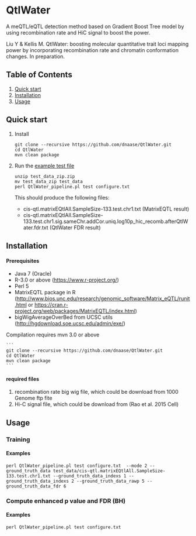 # QtlWater
A meQTL/eQTL detection method based on Gradient Boost Tree model by using recombination rate and HiC signal to boost the power.

Liu Y & Kellis M. QtlWater: boosting molecular quantitative trait loci mapping power by incorporating recombination rate and chromatin conformation changes. In preparation.

## Table of Contents
1. [Quick start](#quick-start)
2. [Installation](#installation)
3. [Usage](#usage)

## Quick start
1. Install
	```
	git clone --recursive https://github.com/dnaase/QtlWater.git
	cd QtlWater
	mvn clean package
	```

2. Run the [example test file](configure.txt)
	```
	unzip test_data_zip.zip
	mv test_data_zip test_data
	perl QtlWater_pipeline.pl test configure.txt
	```
	
	This should produce the following files:
	* cis-qtl.matrixEQtlAll.SampleSize-133.test.chr1.txt (MatrixEQTL result)
	* cis-qtl.matrixEQtlAll.SampleSize-133.test.chr1.sig.sameChr.addCor.uniq.log10p_hic_recomb.afterQtlWater.fdr.txt (QtlWater FDR result)

## Installation
#### Prerequisites
* Java 7 (Oracle)
* R-3.0 or above (https://www.r-project.org/)
* Perl 5
* MatrixEQTL package in R (http://www.bios.unc.edu/research/genomic_software/Matrix_eQTL/runit.html or https://cran.r-project.org/web/packages/MatrixEQTL/index.html)
* bigWigAverageOverBed from UCSC utils (http://hgdownload.soe.ucsc.edu/admin/exe/)

Compilation requires mvn 3.0 or above

	```
	git clone --recursive https://github.com/dnaase/QtlWater.git
	cd QtlWater
	mvn clean package
	```

#### required files
1. recombination rate big wig file, which could be download from 1000 Genome ftp fite
2. Hi-C signal file, which could be download from (Rao et al. 2015 Cell)

## Usage

### Training

#### Examples
```
perl QtlWater_pipeline.pl test configure.txt  --mode 2 --ground_truth_data test_data/cis-qtl.matrixEQtlAll.SampleSize-133.test.chr1.txt --ground_truth_data_indexs 1 --ground_truth_data_indexs 2 --ground_truth_data_rawp 5 --ground_truth_data_fdr 6
```


### Compute enhanced p value and FDR (BH)

#### Examples
```
perl QtlWater_pipeline.pl test configure.txt
```












	
